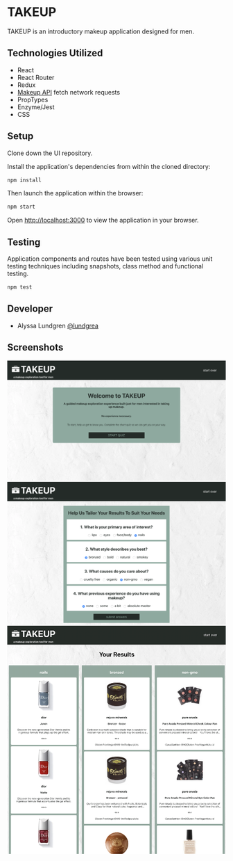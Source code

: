 # TAKEUP

TAKEUP is an introductory makeup application designed for men. 

## Technologies Utilized
 - React
 - React Router
 - Redux
 - [Makeup API](http://makeup-api.herokuapp.com/) fetch network requests
 - PropTypes
 - Enzyme/Jest
 - CSS

## Setup

Clone down the UI repository.

Install the application's dependencies from within the cloned directory:
```bash
npm install
```

Then launch the application within the browser:
```bash
npm start
```

Open [http://localhost:3000](http://localhost:3000) to view the application in your browser.

## Testing

Application components and routes have been tested using various unit testing techniques including snapshots, class method and functional testing. 
```bash
npm test
```


## Developer
 - Alyssa Lundgren [@lundgrea](https://github.com/lundgrea)


## Screenshots
![](src/Images/WelcomePage.png)
![](src/Images/Quiz.png)
![](src/Images/Results.png)
